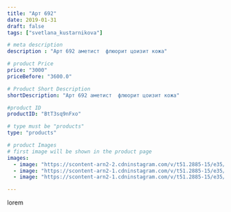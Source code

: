 ```yaml
---
title: "Арт 692"
date: 2019-01-31
draft: false
tags: ["svetlana_kustarnikova"]

# meta description
description : "Арт 692 аметист  флюорит цоизит кожа"

# product Price
price: "3000"
priceBefore: "3600.0"

# Product Short Description
shortDescription: "Арт 692 аметист  флюорит цоизит кожа"

#product ID
productID: "BtT3sq9nFxo"

# type must be "products"
type: "products"

# product Images
# first image will be shown in the product page
images:
  - image: "https://scontent-arn2-2.cdninstagram.com/v/t51.2885-15/e35/51452670_363386314242888_1155195354679605251_n.jpg?se=8&tp=1&_nc_ht=scontent-arn2-2.cdninstagram.com&_nc_cat=100&_nc_ohc=hvcHiUnrvXwAX-ZEPsb&ccb=7-4&oh=8eb72e49a2845d825b9ec1a958729d44&oe=60838D29&ig_cache_key=MTk2OTE2MjQyMDQ3NzY4ODQ0Nw%3D%3D.2-ccb7-4"
  - image: "https://scontent-arn2-1.cdninstagram.com/v/t51.2885-15/e35/50668280_2183856171942951_8710946173018194717_n.jpg?tp=1&_nc_ht=scontent-arn2-1.cdninstagram.com&_nc_cat=103&_nc_ohc=NBn2V0jt0kgAX9lO6ua&ccb=7-4&oh=3ee445afb5c4cb1967510c5f69af7fd1&oe=6082116A&ig_cache_key=MTk2OTE2MjQyMDQ0NDAxMDM3Mw%3D%3D.2-ccb7-4"
  - image: "https://scontent-arn2-1.cdninstagram.com/v/t51.2885-15/e35/49933570_518089035349447_5939654586398147156_n.jpg?se=8&tp=1&_nc_ht=scontent-arn2-1.cdninstagram.com&_nc_cat=107&_nc_ohc=Rbfkuv4k-0oAX_hE3eE&ccb=7-4&oh=62252c05045f9953512e631f1d6f633e&oe=6082AF53&ig_cache_key=MTk2OTE2MjQyMDQ2MDgzNjY1Ng%3D%3D.2-ccb7-4"

---
```

lorem

